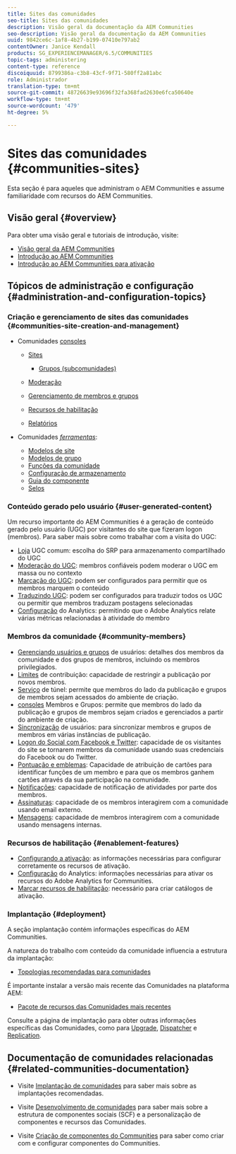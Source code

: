 ```yaml
---
title: Sites das comunidades
seo-title: Sites das comunidades
description: Visão geral da documentação da AEM Communities
seo-description: Visão geral da documentação da AEM Communities
uuid: 9842ce6c-1af8-4b27-b199-07410e797ab2
contentOwner: Janice Kendall
products: SG_EXPERIENCEMANAGER/6.5/COMMUNITIES
topic-tags: administering
content-type: reference
discoiquuid: 8799386a-c3b8-43cf-9f71-580ff2a81abc
role: Administrador
translation-type: tm+mt
source-git-commit: 48726639e93696f32fa368fad2630e6fca50640e
workflow-type: tm+mt
source-wordcount: '479'
ht-degree: 5%

---
```



# Sites das comunidades {#communities-sites}

Esta seção é para aqueles que administram o AEM Communities e assume familiaridade com recursos do AEM Communities.

## Visão geral {#overview}

Para obter uma visão geral e tutoriais de introdução, visite:

* [Visão geral da AEM Communities](overview.md)
* [Introdução ao AEM Communities](getting-started.md)
* [Introdução ao AEM Communities para ativação](getting-started-enablement.md)

## Tópicos de administração e configuração {#administration-and-configuration-topics}

### Criação e gerenciamento de sites das comunidades {#communities-site-creation-and-management}

* Comunidades [consoles](consoles.md)

   * [Sites](sites-console.md)

      * [Grupos (subcomunidades)](groups.md)
   * [Moderação](moderation.md)
   * [Gerenciamento de membros e grupos](members.md)
   * [Recursos de habilitação](resources.md)
   * [Relatórios](reports.md)


* Comunidades [*ferramentas*](tools.md):

   * [Modelos de site](sites.md)
   * [Modelos de grupo](tools-groups.md)
   * [Funções da comunidade](functions.md)
   * [Configuração de armazenamento](srp-config.md)
   * [Guia do componente](components-guide.md)
   * [Selos](badges.md)


### Conteúdo gerado pelo usuário {#user-generated-content}

Um recurso importante do AEM Communities é a geração de conteúdo gerado pelo usuário (UGC) por visitantes do site que fizeram logon (membros). Para saber mais sobre como trabalhar com a visita do UGC:

* [Loja](working-with-srp.md) UGC comum: escolha do SRP para armazenamento compartilhado do UGC
* [Moderação do UGC](moderate-ugc.md): membros confiáveis podem moderar o UGC em massa ou no contexto
* [Marcação do UGC](tag-ugc.md): podem ser configurados para permitir que os membros marquem o conteúdo
* [Traduzindo UGC](translate-ugc.md): podem ser configurados para traduzir todos os UGC ou permitir que membros traduzam postagens selecionadas
* [Configuração](analytics.md) do Analytics: permitindo que o Adobe Analytics relate várias métricas relacionadas à atividade do membro

### Membros da comunidade {#community-members}

* [Gerenciando usuários e grupos](users.md) de usuários: detalhes dos membros da comunidade e dos grupos de membros, incluindo os membros privilegiados.
* [Limites](limits.md) de contribuição: capacidade de restringir a publicação por novos membros.
* [Serviço](deploy-communities.md#tunnel-service-on-author) de túnel: permite que membros do lado da publicação e grupos de membros sejam acessados do ambiente de criação.
* [consoles](members.md) Membros e Grupos: permite que membros do lado da publicação e grupos de membros sejam criados e gerenciados a partir do ambiente de criação.
* [Sincronização](sync.md) de usuários: para sincronizar membros e grupos de membros em várias instâncias de publicação.
* [Logon do Social com Facebook e Twitter](social-login.md): capacidade de os visitantes do site se tornarem membros da comunidade usando suas credenciais do Facebook ou do Twitter.
* [Pontuação e emblemas](implementing-scoring.md): Capacidade de atribuição de cartões para identificar funções de um membro e para que os membros ganhem cartões através da sua participação na comunidade.
* [Notificações](notifications.md): capacidade de notificação de atividades por parte dos membros.
* [Assinaturas](subscriptions.md): capacidade de os membros interagirem com a comunidade usando email externo.
* [Mensagens](messaging.md): capacidade de membros interagirem com a comunidade usando mensagens internas.

### Recursos de habilitação {#enablement-features}

* [Configurando a ativação](enablement.md): as informações necessárias para configurar corretamente os recursos de ativação.
* [Configuração](analytics.md) do Analytics: informações necessárias para ativar os recursos do Adobe Analytics for Communities.
* [Marcar recursos de habilitação](tag-resources.md): necessário para criar catálogos de ativação.

### Implantação {#deployment}

A seção implantação contém informações específicas do AEM Communities.

A natureza do trabalho com conteúdo da comunidade influencia a estrutura da implantação:

* [Topologias recomendadas para comunidades](topologies.md)

É importante instalar a versão mais recente das Comunidades na plataforma AEM:

* [Pacote de recursos das Comunidades mais recentes](deploy-communities.md#latestfeaturepack)

Consulte a página de implantação para obter outras informações específicas das Comunidades, como para [Upgrade](upgrade.md), [Dispatcher](dispatcher.md) e [Replication](deploy-communities.md#replication-agents-on-author).

## Documentação de comunidades relacionadas {#related-communities-documentation}

* Visite [Implantação de comunidades](deploy-communities.md) para saber mais sobre as implantações recomendadas.

* Visite [Desenvolvimento de comunidades](communities.md) para saber mais sobre a estrutura de componentes sociais (SCF) e a personalização de componentes e recursos das Comunidades.

* Visite [Criação de componentes do Communities](author-communities.md) para saber como criar com e configurar componentes do Communities.
